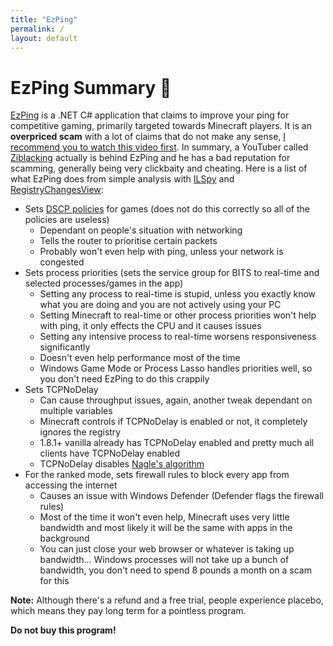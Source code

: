 ```yaml
---
title: "EzPing"
permalink: /
layout: default
---
```


# EzPing Summary 🚫
[EzPing](https://ezping.gg/) is a .NET C# application that claims to improve your ping for competitive gaming, primarily targeted towards Minecraft players. It is an **overpriced scam** with a lot of claims that do not make any sense, [I recommend you to watch this video first](https://www.youtube.com/watch?v=tyhVoeyi4r8). In summary, a YouTuber called [Ziblacking](https://www.youtube.com/c/Ziblacking) actually is behind EzPing and he has a bad reputation for scamming, generally being very clickbaity and cheating. Here is a list of what EzPing does from simple analysis with [ILSpy](https://github.com/icsharpcode/ILSpy) and [RegistryChangesView](https://www.nirsoft.net/utils/registry_changes_view.html):

- Sets [DSCP policies](https://en.wikipedia.org/wiki/Differentiated_services) for games (does not do this correctly so all of the policies are useless)
  - Dependant on people's situation with networking
  - Tells the router to prioritise certain packets
  - Probably won't even help with ping, unless your network is congested
- Sets process priorities (sets the service group for BITS to real-time and selected processes/games in the app)
  - Setting any process to real-time is stupid, unless you exactly know what you are doing and you are not actively using your PC
  - Setting Minecraft to real-time or other process priorities won't help with ping, it only effects the CPU and it causes issues
  - Setting any intensive process to real-time worsens responsiveness significantly 
  - Doesn't even help performance most of the time
  - Windows Game Mode or Process Lasso handles priorities well, so you don't need EzPing to do this crappily
- Sets TCPNoDelay
  - Can cause throughput issues, again, another tweak dependant on multiple variables
  - Minecraft controls if TCPNoDelay is enabled or not, it completely ignores the registry
  - 1.8.1+ vanilla already has TCPNoDelay enabled and pretty much all clients have TCPNoDelay enabled
  - TCPNoDelay disables [Nagle's algorithm](https://en.wikipedia.org/wiki/Nagle%27s_algorithm)
- For the ranked mode, sets firewall rules to block every app from accessing the internet
  - Causes an issue with Windows Defender (Defender flags the firewall rules)
  - Most of the time it won't even help, Minecraft uses very little bandwidth and most likely it will be the same with apps in the background
  - You can just close your web browser or whatever is taking up bandwidth... Windows processes will not take up a bunch of bandwidth, you don't need to spend 8 pounds a month on a scam for this

**Note:** Although there's a refund and a free trial, people experience placebo, which means they pay long term for a pointless program. 

**Do not buy this program!**

